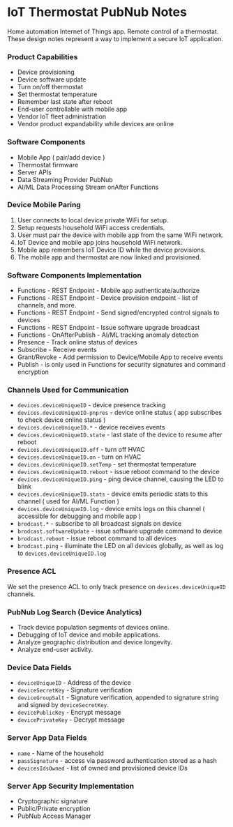 # IoT Thermostat PubNub Notes

Home automation Internet of Things app.
Remote control of a thermostat.
These design notes represent a way to implement a secure IoT application.

### Product Capabilities

 - Device provisioning
 - Device software update
 - Turn on/off thermostat
 - Set thermostat temperature
 - Remember last state after reboot
 - End-user controllable with mobile app
 - Vendor IoT fleet administration
 - Vendor product expandability while devices are online

### Software Components

 - Mobile App ( pair/add device )
 - Thermostat firmware
 - Server APIs
 - Data Streaming Provider PubNub
 - AI/ML Data Processing Stream onAfter Functions

### Device Mobile Paring

 1. User connects to local device private WiFi for setup.
 2. Setup requests household WiFi access credentials.
 3. User must pair the device with mobile app from the same WiFi network.
 4. IoT Device and mobile app joins household WiFi network.
 5. Mobile app remembers IoT Device ID while the device provisions.
 6. The mobile app and thermostat are now linked and provisioned.

### Software Components Implementation

 - Functions - REST Endpoint - Mobile app authenticate/authorize
 - Functions - REST Endpoint - Device provision endpoint - list of channels, and more.
 - Functions - REST Endpoint - Send signed/encrypted control signals to devices
 - Functions - REST Endpoint - Issue software upgrade broadcast
 - Functions - OnAfterPublish - AI/ML tracking anomaly detection
 - Presence - Track online status of devices
 - Subscribe - Receive events
 - Grant/Revoke - Add permission to Device/Mobile App to receive events
 - Publish - is only used in Functions for security signatures and command encryption

### Channels Used for Communication

 - `devices.deviceUniqueID`         - device presence tracking
 - `devices.deviceUniqueID-pnpres`  - device online status ( app subscribes to check device online status )
 - `devices.deviceUniqueID.*`       - device receives events
 - `devices.deviceUniqueID.state`   - last state of the device to resume after reboot
 - `devices.deviceUniqueID.off`     - turn off HVAC
 - `devices.deviceUniqueID.on`      - turn on HVAC
 - `devices.deviceUniqueID.setTemp` - set thermostat temperature
 - `devices.deviceUniqueID.reboot`  - issue reboot command to the device
 - `devices.deviceUniqueID.ping`    - ping device channel, causing the LED to blink
 - `devices.deviceUniqueID.stats`   - device emits periodic stats to this channel ( used for AI/ML Function )
 - `devices.deviceUniqueID.log`     - device emits logs on this channel ( accessible for debugging and mobile app )
 - `brodcast.*`                     - subscribe to all broadcast signals on device
 - `brodcast.softwareUpdate`        - issue software upgrade command to device
 - `brodcast.reboot`                - issue reboot command to all devices
 - `brodcast.ping`                  - illuminate the LED on all devices globally, as well as log to `devices.deviceUniqueID.log`

### Presence ACL

We set the presence ACL to only track presence on `devices.deviceUniqueID` channels.

### PubNub Log Search (Device Analytics)

 - Track device population segments of devices online.
 - Debugging of IoT device and mobile applications.
 - Analyze geographic distribution and device longevity.
 - Analyze end-user activity.

### Device Data Fields

 - `deviceUniqueID` - Address of the device
 - `deviceSecretKey` - Signature verification
 - `deviceGroupSalt` - Signature verification, appended to signature string and signed by `deviceSecretKey`.
 - `devicePublicKey` - Encrypt message
 - `devicePrivateKey` - Decrypt message

### Server App Data Fields

 - `name` - Name of the household
 - `passSignature` - access via password authentication stored as a hash
 - `devicesIdsOwned` - list of owned and provisioned device IDs

### Server App Security Implementation

 - Cryptographic signature
 - Public/Private encryption
 - PubNub Access Manager
